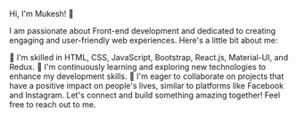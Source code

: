 Hi, I'm Mukesh! 👋

I am passionate about Front-end development and dedicated to creating engaging and user-friendly web experiences. Here's a little bit about me:

👀 I'm skilled in HTML, CSS, JavaScript, Bootstrap, React.js, Material-UI, and Redux.
🌱 I'm continuously learning and exploring new technologies to enhance my development skills.
💞️ I'm eager to collaborate on projects that have a positive impact on people's lives, similar to platforms like Facebook and Instagram.
Let's connect and build something amazing together! Feel free to reach out to me.
<!---
Mukesh39/Mukesh39 is a ✨ special ✨ repository because its `README.md` (this file) appears on your GitHub profile.
You can click the Preview link to take a look at your changes.
--->
